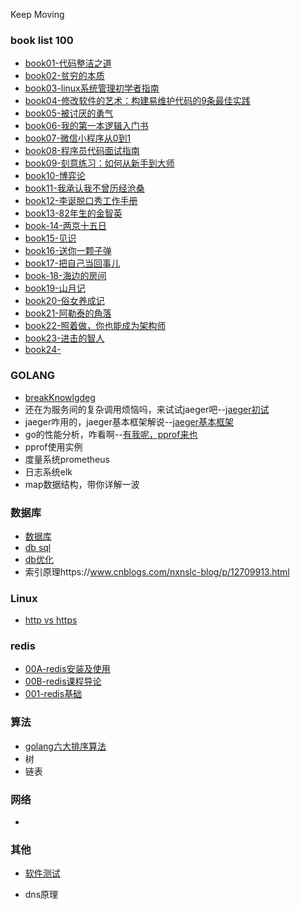Keep Moving

### book list 100

- [book01-代码整洁之道](https://github.com/aogoZY/CodeExerciseDemo/blob/master/books/book01-%E4%BB%A3%E7%A0%81%E6%95%B4%E6%B4%81%E4%B9%8B%E9%81%93.md)
- [book02-贫穷的本质](https://github.com/aogoZY/CodeExerciseDemo/blob/master/books/book02-%E8%B4%AB%E7%A9%B7%E7%9A%84%E6%9C%AC%E8%B4%A8.md)
- [book03-linux系统管理初学者指南](https://github.com/aogoZY/CodeExerciseDemo/blob/master/books/book03-linux%E7%B3%BB%E7%BB%9F%E7%AE%A1%E7%90%86%E5%88%9D%E5%AD%A6%E8%80%85%E6%8C%87%E5%8D%97.md)
- [book04-修改软件的艺术：构建易维护代码的9条最佳实践](https://github.com/aogoZY/CodeExerciseDemo/blob/master/books/book04-%E4%BF%AE%E6%94%B9%E8%BD%AF%E4%BB%B6%E7%9A%84%E8%89%BA%E6%9C%AF.md)
- [book05-被讨厌的勇气](https://github.com/aogoZY/CodeExerciseDemo/blob/master/books/book05-%E8%A2%AB%E8%AE%A8%E5%8E%8C%E7%9A%84%E5%8B%87%E6%B0%94.md)
- [book06-我的第一本逻辑入门书](https://github.com/aogoZY/CodeExerciseDemo/blob/master/books/book06-%E6%88%91%E7%9A%84%E7%AC%AC%E4%B8%80%E6%9C%AC%E9%80%BB%E8%BE%91%E6%80%9D%E8%80%83%E5%85%A5%E9%97%A8.md)
- [book07-微信小程序从0到1](https://github.com/aogoZY/CodeExerciseDemo/blob/master/books/book07-%E5%BE%AE%E4%BF%A1%E5%B0%8F%E7%A8%8B%E5%BA%8F%E4%BB%8E0%E5%88%B01.md)
- [book08-程序员代码面试指南](https://github.com/aogoZY/CodeExerciseDemo/blob/master/books/book08-%E7%A8%8B%E5%BA%8F%E5%91%98%E4%BB%A3%E7%A0%81%E9%9D%A2%E8%AF%95%E6%8C%87%E5%8D%97%EF%BC%9AIT%E5%90%8D%E4%BC%81%E7%AE%97%E6%B3%95%E4%B8%8E%E6%95%B0%E6%8D%AE%E7%BB%93%E6%9E%84%E9%A2%98%E7%9B%AE%E6%9C%80%E4%BC%98%E8%A7%A3%EF%BC%88%E7%AC%AC2%E7%89%88%EF%BC%89.md)
- [book09-刻意练习：如何从新手到大师](https://github.com/aogoZY/CodeExerciseDemo/blob/master/books/book09-%E5%88%BB%E6%84%8F%E7%BB%83%E4%B9%A0%EF%BC%9A%E5%A6%82%E4%BD%95%E4%BB%8E%E6%96%B0%E6%89%8B%E5%88%B0%E5%A4%A7%E5%B8%88.md)
- [book10-博弈论](https://github.com/aogoZY/CodeExerciseDemo/blob/master/books/book10-%E5%8D%9A%E5%BC%88%E8%AE%BA.md)
- [book11-我承认我不曾历经沧桑](https://github.com/aogoZY/CodeExerciseDemo/blob/master/books/book11-%E6%88%91%E6%89%BF%E8%AE%A4%E6%88%91%E4%B8%8D%E6%9B%BE%E5%8E%86%E7%BB%8F%E6%B2%A7%E6%A1%91.md)
- [book12-李诞脱口秀工作手册](https://github.com/aogoZY/CodeExerciseDemo/blob/master/books/book12-%E6%9D%8E%E8%AF%9E%E8%84%B1%E5%8F%A3%E7%A7%80%E5%B7%A5%E4%BD%9C%E6%89%8B%E5%86%8C.md)
- [book13-82年生的金智英](https://github.com/aogoZY/CodeExerciseDemo/blob/master/books/book13-82%E5%B9%B4%E7%94%9F%E7%9A%84%E9%87%91%E6%99%BA%E8%8B%B1.md)
- [book-14-两京十五日](https://github.com/aogoZY/CodeExerciseDemo/blob/master/books/book14-%E4%B8%A4%E4%BA%AC%E5%8D%81%E4%BA%94%E6%97%A5.md)
- [book15-见识](https://github.com/aogoZY/CodeExerciseDemo/blob/master/books/book15-%E8%A7%81%E8%AF%86.md)
- [book16-送你一颗子弹](https://github.com/aogoZY/CodeExerciseDemo/blob/master/books/book16-%E9%80%81%E4%BD%A0%E4%B8%80%E9%A2%97%E5%AD%90%E5%BC%B9.md)
- [book17-把自己当回事儿](https://github.com/aogoZY/CodeExerciseDemo/blob/master/books/book17-%E6%8A%8A%E8%87%AA%E5%B7%B1%E5%BD%93%E5%9B%9E%E4%BA%8B%E5%84%BF.md)
- [book-18-海边的房间](https://github.com/aogoZY/CodeExerciseDemo/blob/master/books/book18-%E6%B5%B7%E8%BE%B9%E7%9A%84%E6%88%BF%E9%97%B4.md)
- [book19-山月记](https://github.com/aogoZY/CodeExerciseDemo/blob/master/books/book18-%E6%B5%B7%E8%BE%B9%E7%9A%84%E6%88%BF%E9%97%B4.md)
- [book20-俗女养成记](https://github.com/aogoZY/CodeExerciseDemo/blob/master/books/book20-%E4%BF%97%E5%A5%B3%E5%85%BB%E6%88%90%E8%AE%B0.md)
- [book21-阿勒泰的角落](https://github.com/aogoZY/CodeExerciseDemo/blob/master/books/book21-%E9%98%BF%E5%8B%92%E6%B3%B0%E7%9A%84%E8%A7%92%E8%90%BD.md)
- [book22-照着做，你也能成为架构师](https://github.com/aogoZY/CodeExerciseDemo/blob/master/books/book22-%E7%85%A7%E7%9D%80%E5%81%9A%EF%BC%8C%E4%BD%A0%E4%B9%9F%E8%83%BD%E6%88%90%E4%B8%BA%E6%9E%B6%E6%9E%84%E5%B8%88.md)
- [book23-进击的智人](https://github.com/aogoZY/CodeExerciseDemo/blob/master/books/book23-%E8%BF%9B%E5%87%BB%E7%9A%84%E6%99%BA%E4%BA%BA.md)
- [book24-](https://github.com/aogoZY/CodeExerciseDemo/blob/master/books/book24-%E4%B9%9F%E8%AE%B8%E4%BD%A0%E8%AF%A5%E6%89%BE%E4%B8%AA%E4%BA%BA%E8%81%8A%E8%81%8A.md)

### GOLANG

- [breakKnowlgdeg](https://github.com/aogoZY/CodeExerciseDemo/blob/master/golang/breakKnowledge.md)
- 还在为服务间的复杂调用烦恼吗，来试试jaeger吧--[jaeger初试](https://github.com/aogoZY/CodeExerciseDemo/blob/master/golang/jaeger%E5%88%9D%E8%AF%86.md)
- jaeger咋用的，jaeger基本框架解说--[jaeger基本框架](https://github.com/aogoZY/CodeExerciseDemo/blob/master/golang/jaeger%E6%9E%B6%E6%9E%84%E4%BB%8B%E7%BB%8D.md)
- go的性能分析，咋看啊--[有我呢，pprof来也](https://github.com/aogoZY/CodeExerciseDemo/blob/master/golang/pprof%E4%BD%BF%E7%94%A8%E8%AF%A6%E8%A7%A3-%E6%80%A7%E8%83%BD%E5%88%86%E6%9E%90%E5%A4%A7%E6%9D%80%E5%99%A8.md)
- pprof使用实例
- 度量系统prometheus
- 日志系统elk
- map数据结构，带你详解一波

### 数据库

- [数据库](https://github.com/aogoZY/CodeExerciseDemo/blob/master/summary/%E6%95%B0%E6%8D%AE%E5%BA%93.md)
- [db sql](https://github.com/aogoZY/CodeExerciseDemo/blob/master/summary/%E6%95%B0%E6%8D%AE%E5%BA%93%E6%9F%A5%E8%AF%A2sql.md)
- [db优化](https://github.com/aogoZY/CodeExerciseDemo/blob/master/summary/db%E6%9F%A5%E8%AF%A2%E4%BC%98%E5%8C%96.md)
- 索引原理https://www.cnblogs.com/nxnslc-blog/p/12709913.html

### Linux

- [http vs https](https://github.com/aogoZY/CodeExerciseDemo/blob/master/summary/http.md)

### redis

- [00A-redis安装及使用](https://github.com/aogoZY/CodeExerciseDemo/blob/master/jike-study/redis/00redis%E5%AE%89%E8%A3%85.md)
- [00B-redis课程导论](https://github.com/aogoZY/CodeExerciseDemo/blob/master/jike-study/redis/00B--%E8%AF%BE%E7%A8%8B%E5%AF%BC%E8%AE%BA.md)
- [001-redis基础](https://github.com/aogoZY/CodeExerciseDemo/blob/master/jike-study/redis/001-redis%E5%9F%BA%E7%A1%80%E7%AF%87.md)

  

### 算法

- [golang六大排序算法](https://github.com/aogoZY/CodeExerciseDemo/blob/master/golang/go%20sort.md)
- 树
- 链表

### 网络

- 

### 其他

- [软件测试](https://github.com/aogoZY/CodeExerciseDemo/blob/master/summary/%E8%BD%AF%E4%BB%B6%E6%B5%8B%E8%AF%95.md)

- dns原理